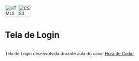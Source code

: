 <div>
<img src="https://logonoid.com/images/thumbs/html5-logo.png" width=40  alt="HTML5 Logo" /> 
<img src="https://logonoid.com/images/thumbs/css3-logo.png" width=40  alt="CSS3 Logo" /> 
</div>
<h1>Tela de Login</h1><br>
Tela de Login desenvolvida durante aula do canal <a href="https://www.youtube.com/watch?v=TpawIZdeMDI&list=PLnDvRpP8Bnew4ZYLYp47sD52OHQfHNdGB">Hora de Codar</a> 
